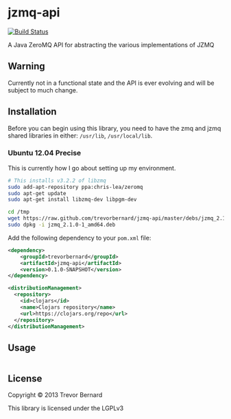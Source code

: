 # jzmq-api

[![Build Status](https://travis-ci.org/trevorbernard/jzmq-api.png)](https://travis-ci.org/trevorbernard/jzmq-api)

A Java ZeroMQ API for abstracting the various implementations of JZMQ

## Warning

Currently not in a functional state and the API is ever evolving and will be
subject to much change.

## Installation

Before you can begin using this library, you need to have the zmq and jzmq
shared libraries in either: `/usr/lib`, `/usr/local/lib`.

### Ubuntu 12.04 Precise

This is currently how I go about setting up my environment.

```bash
# This installs v3.2.2 of libzmq 
sudo add-apt-repository ppa:chris-lea/zeromq
sudo apt-get update
sudo apt-get install libzmq-dev libpgm-dev

cd /tmp
wget https://raw.github.com/trevorbernard/jzmq-api/master/debs/jzmq_2.1.0-1_amd64.deb
sudo dpkg -i jzmq_2.1.0-1_amd64.deb
```
Add the following dependency to your `pom.xml` file:

```xml
<dependency>
    <groupId>trevorbernard</groupId>
    <artifactId>jzmq-api</artifactId>
    <version>0.1.0-SNAPSHOT</version>
</dependency>            
```
```xml
<distributionManagement>
  <repository>
    <id>clojars</id>
    <name>Clojars repository</name>
    <url>https://clojars.org/repo</url>
  </repository>
</distributionManagement>
```
## Usage

```java
```
## License

Copyright © 2013 Trevor Bernard

This library is licensed under the LGPLv3
